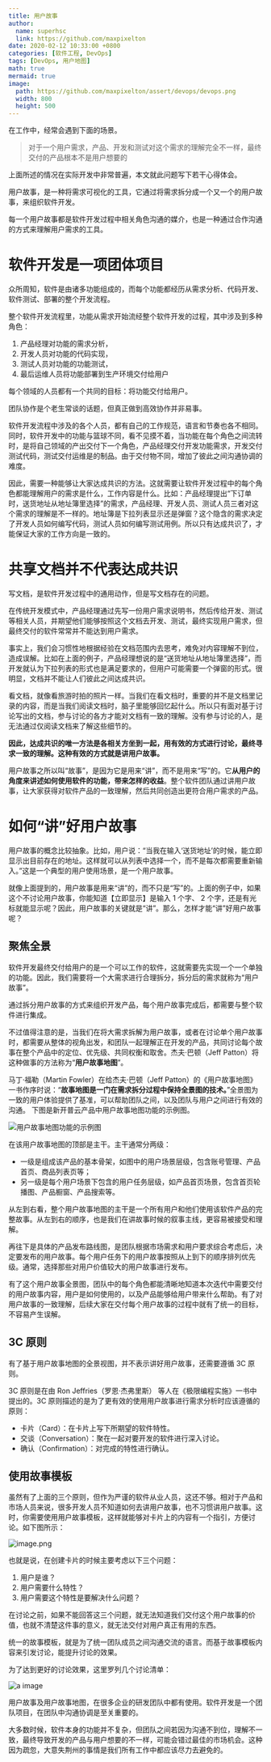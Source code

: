 ```yaml
---
title: 用户故事
author:
  name: superhsc
  link: https://github.com/maxpixelton
date: 2020-02-12 10:33:00 +0800
categories: [软件工程, DevOps]
tags: [DevOps, 用户地图]
math: true
mermaid: true
image:
  path: https://github.com/maxpixelton/assert/devops/devops.png
  width: 800
  height: 500
---
```


在工作中，经常会遇到下面的场景。
> 对于一个用户需求，产品、开发和测试对这个需求的理解完全不一样，最终交付的产品根本不是用户想要的

上面所述的情况在实际开发中非常普遍，本文就此问题写下若干心得体会。

用户故事，是一种将需求可视化的工具，它通过将需求拆分成一个又一个的用户故事，来组织软件开发。

每一个用户故事都是软件开发过程中相关角色沟通的媒介，也是一种通过合作沟通的方式来理解用户需求的工具。

# 软件开发是一项团体项目
众所周知，软件是由诸多功能组成的，而每个功能都经历从需求分析、代码开发、软件测试、部署的整个开发流程。

整个软件开发流程里，功能从需求开始流经整个软件开发的过程，其中涉及到多种角色：

1. 产品经理对功能的需求分析，
2. 开发人员对功能的代码实现，
3. 测试人员对功能的功能测试，
4. 最后运维人员将功能部署到生产环境交付给用户

每个领域的人员都有一个共同的目标：将功能交付给用户。

团队协作是个老生常谈的话题，但真正做到高效协作并非易事。

软件开发流程中涉及的各个人员，都有自己的工作规范，语言和节奏也各不相同。同时，软件开发中的功能与篮球不同，看不见摸不着，当功能在每个角色之间流转时，是将自己领域的产出交付下一个角色，产品经理交付开发功能需求，开发交付测试代码，测试交付运维是的制品。由于交付物不同，增加了彼此之间沟通协调的难度。

因此，需要一种能够让大家达成共识的方法。这就需要让软件开发过程中的每个角色都能理解用户的需求是什么，工作内容是什么。比如：产品经理提出“下订单时，送货地址从地址簿里选择”的需求，产品经理、开发人员、测试人员三者对这个需求的理解是不一样的。地址簿是下拉列表显示还是弹窗？这个隐含的需求决定了开发人员如何编写代码，测试人员如何编写测试用例。所以只有达成共识了，才能保证大家的工作方向是一致的。

# 共享文档并不代表达成共识

写文档，是软件开发过程中的通用动作，但是写文档存在的问题。

在传统开发模式中，产品经理通过先写一份用户需求说明书，然后传给开发、测试等相关人员，并期望他们能够按照这个文档去开发、测试，最终实现用户需求，但最终交付的软件常常并不能达到用户需求。

事实上，我们会习惯性地根据经验在文档范围内去思考，难免对内容理解不到位，造成误解。比如在上面的例子，产品经理想说的是“送货地址从地址簿里选择”，而开发就认为下拉列表的形式也是满足要求的，但用户可能需要一个弹窗的形式。很明显，文档并不能让人们彼此之间达成共识。

看文档，就像看旅游时拍的照片一样。当我们在看文档时，重要的并不是文档里记录的内容，而是当我们阅读文档时，脑子里能够回忆起什么。所以只有面对基于讨论写出的文档，参与讨论的各方才能对文档有一致的理解。没有参与讨论的人，是无法通过仅阅读文档来了解这些细节的。

**因此，达成共识的唯一方法是各相关方坐到一起，用有效的方式进行讨论，最终寻求一致的理解。这种有效的方式就是讲用户故事。**

用户故事之所以叫“故事”，是因为它是用来“讲”，而不是用来“写”的。它**从用户的角度来讲述如何使用软件的功能，带来怎样的收益**。整个软件团队通过讲用户故事，让大家获得对软件产品的一致理解，然后共同创造出更符合用户需求的产品。

# 如何“讲”好用户故事

用户故事的概念比较抽象。比如，用户说：“当我在输入‘送货地址’的时候，能立即显示出目前存在的地址。这样就可以从列表中选择一个，而不是每次都需要重新输入。”这是一个典型的用户使用场景，是一个用户故事。

就像上面提到的，用户故事是用来“讲”的，而不只是“写”的。上面的例子中，如果这个不讨论用户故事，你能知道【立即显示】是输入 1 个字、 2 个字，还是有光标就能显示呢？因此，用户故事的关键就是“讲”。那么，怎样才能“讲”好用户故事呢？

## 聚焦全景
软件开发最终交付给用户的是一个可以工作的软件，这就需要先实现一个一个单独的功能。因此，我们需要将一个大需求进行合理拆分，拆分后的需求就称为“用户故事”。

通过拆分用户故事的方式来组织开发产品，每个用户故事完成后，都需要与整个软件进行集成。

不过值得注意的是，当我们在将大需求拆解为用户故事，或者在讨论单个用户故事时，都需要从整体的视角出发，和团队一起理解正在开发的产品，共同讨论每个故事在整个产品中的定位、优先级、共同权衡和取舍。杰夫·巴顿（Jeff Patton）将这种做事的方法称为“**用户故事地图**”。

马丁·福勒（Martin Fowler）在给杰夫·巴顿（Jeff Patton）的《用户故事地图》一书作序时说：“**故事地图是一门在需求拆分过程中保持全景图的技术。**”全景图为一致的用户体验提供了基准，可以帮助团队之间，以及团队与用户之间进行有效的沟通。
下图是新开普云产品中用户故事地图功能的示例图。

![用户故事地图功能的示例图](https://github.com/maxpixelton/assert/devops/devops-03-1.png)

在该用户故事地图的顶部是主干。主干通常分两级：
- 一级是组成该产品的基本骨架，如图中的用户场景层级，包含账号管理、产品首页、商品列表页等；
- 另一级是每个用户场景下包含的用户任务层级，如产品首页场景，包含首页轮播图、产品橱窗、产品搜索等。

从左到右看，整个用户故事地图的主干是一个所有用户和他们使用该软件产品的完整故事。从左到右的顺序，也是我们在讲故事时候的叙事主线，更容易被接受和理解。

再往下是具体的产品发布路线图，是团队根据市场需求和用户要求综合考虑后，决定要发布的用户故事。每个用户任务下的用户故事按照从上到下的顺序排列优先级。通常，选择那些对用户价值较大的用户故事进行发布。

有了这个用户故事全景图，团队中的每个角色都能清晰地知道本次迭代中需要交付的用户故事内容，用户是如何使用的，以及产品能够给用户带来什么帮助。有了对用户故事的一致理解，后续大家在交付每个用户故事的过程中就有了统一的目标，不容易产生误解。

## 3C 原则

有了基于用户故事地图的全景视图，并不表示讲好用户故事，还需要遵循 3C 原则。

3C 原则是在由 Ron Jeffries（罗恩·杰弗里斯） 等人在《极限编程实施》一书中提出的。3C 原则描述的是为了更有效的使用用户故事进行需求分析时应该遵循的原则：

- 卡片（Card）：在卡片上写下所期望的软件特性。
- 交谈（Conversation）：聚在一起对要开发的软件进行深入讨论。
- 确认（Confirmation）：对完成的特性进行确认。

## 使用故事模板

虽然有了上面的三个原则，但作为严谨的软件从业人员，这还不够。相对于产品和市场人员来说，很多开发人员不知道如何去讲用户故事，也不习惯讲用户故事。这时，你需要使用用户故事模板，这样就能够对卡片上的内容有一个指引，方便讨论。如下图所示：

![image.png](https://github.com/maxpixelton/assert/devops/devops-03-2.png)

也就是说，在创建卡片的时候主要考虑以下三个问题：

1. 用户是谁？
2. 用户需要什么特性？
3. 用户需要这个特性是要解决什么问题？

在讨论之前，如果不能回答这三个问题，就无法知道我们交付这个用户故事的价值，也就不清楚这件事的意义，就无法交付对用户真正有用的东西。

统一的故事模板，就是为了统一团队成员之间沟通交流的语言。而基于故事模板内容来引发讨论，能提升讨论的效果。

为了达到更好的讨论效果，这里罗列几个讨论清单：

![a image](https://github.com/maxpixelton/assert/devops/devops-03-3.png)


用户故事及用户故事地图，在很多企业的研发团队中都有使用。软件开发是一个团队项目，在团队中沟通协调是至关重要的。

大多数时候，软件本身的功能并不复杂，但团队之间若因为沟通不到位，理解不一致，最终导致开发的产品与用户想要的不一样，可能会错过最佳的市场机会。这种因为疏忽，大意失荆州的事情是我们所有工作中都应该尽力去避免的。
